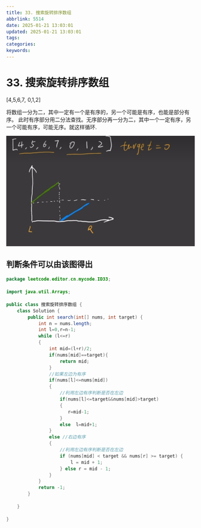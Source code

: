 ```yaml
---
title: 33. 搜索旋转排序数组
abbrlink: 5514
date: 2025-01-21 13:03:01
updated: 2025-01-21 13:03:01
tags:
categories:
keywords:
---
```

# 33. 搜索旋转排序数组

\[4,5,6,&#x37;*,&#x20;*&#x20;    0,1,2]

将数组一分为二，其中一定有一个是有序的，另一个可能是有序，也能是部分有序。 此时有序部分用二分法查找。无序部分再一分为二，其中一个一定有序，另一个可能有序，可能无序。就这样循环. 

![](33-搜索旋转排序数组/GN2lvt052rVNfZmBVqhhzZaCyXRmajt4e4EgjQ531Ug=.png)

## 判断条件可以由该图得出

```java
package leetcode.editor.cn.mycode.ID33;

import java.util.Arrays;

public class 搜索旋转排序数组 {
    class Solution {
        public int search(int[] nums, int target) {
            int n = nums.length;
            int l=0,r=n-1;
            while (l<=r)
            {     
                int mid=(l+r)/2;
                if(nums[mid]==target){
                    return mid;
                }
                //如果左边为有序
                if(nums[l]<=nums[mid])
                {
                    //利用左边有序判断是否在左边
                    if(nums[l]<=target&&nums[mid]>target)
                    {
                       r=mid-1;
                    }
                    else  l=mid+1;
                }
                else //右边有序
                {
                    //利用左边有序判断是否在左边
                    if (nums[mid] < target && nums[r] >= target) {
                        l = mid + 1;
                    } else r = mid - 1;
                }
            }
            return -1;
        }

    }

}

```
